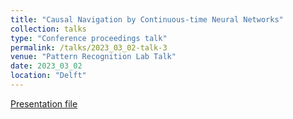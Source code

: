 ```yaml
---
title: "Causal Navigation by Continuous-time Neural Networks"
collection: talks
type: "Conference proceedings talk"
permalink: /talks/2023_03_02-talk-3
venue: "Pattern Recognition Lab Talk"
date: 2023_03_02
location: "Delft"
---
```


[Presentation file](https://mahdinaderi.com/files/2023_03_02.pdf)
